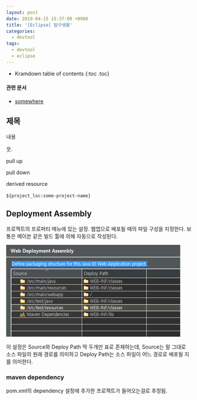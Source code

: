 ```yaml
---
layout: post
date: 2019-04-15 15:37:00 +0900
title: '[Eclipse] 탐구생활'
categories:
  - devtool
tags:
  - devtool
  - eclipse
---
```


* Kramdown table of contents
{:toc .toc}

#### 관련 문서

- [somewhere](/somewhere)

## 제목

내용

끗.

pull up

pull down

derived resource

`${project_loc:some-project-name}`

## Deployment Assembly

프로젝트의 프로퍼티 메뉴에 있는 설정. 웹앱으로 배포될 때의 파일 구성을 지정한다. 보통은 메이븐 같은 빌드 툴에 의해 자동으로 작성된다.

![](/images/eclipse-탐구생활-1.png)

이 설정은 Source와 Deploy Path 딱 두개만 표로 존재하는데, Source는 말 그대로 소스 파일의 원래 경로를 의미하고 Deploy Path는 소스 파일이 어느 경로로 배포될 지를 의미한다.

### maven dependency

pom.xml의 dependency 설정에 추가한 프로젝트가 들어오는걸로 추정됨.
